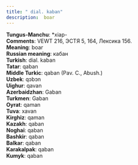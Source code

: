 ```yaml
---
title: " dial. kaban"
description:  boar
---
```


<strong>Tungus-Manchu</strong>:  *xiap-<br>
<strong>Comments</strong>:  VEWT 216, ЭСТЯ 5, 164, Лексика 156.<br>
<strong>Meaning</strong>:  boar<br>
<strong>Russian meaning</strong>:  кабан<br>
<strong>Turkish</strong>:  dial. kaban<br>
<strong>Tatar</strong>:  qaban<br>
<strong>Middle Turkic</strong>:  qaban (Pav. C., Abush.)<br>
<strong>Uzbek</strong>:  qɔbɔn<br>
<strong>Uighur</strong>:  qavan<br>
<strong>Azerbaidzhan</strong>:  Gaban<br>
<strong>Turkmen</strong>:  Gaban<br>
<strong>Oyrat</strong>:  qaman<br>
<strong>Tuva</strong>:  xavan<br>
<strong>Kirghiz</strong>:  qaman<br>
<strong>Kazakh</strong>:  qaban<br>
<strong>Noghai</strong>:  qaban<br>
<strong>Bashkir</strong>:  qaban<br>
<strong>Balkar</strong>:  qaban<br>
<strong>Karakalpak</strong>:  qaban<br>
<strong>Kumyk</strong>:  qaban<br>


